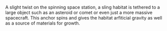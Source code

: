 A slight twist on the spinning space station, a sling habitat is tethered to a large object such as an asteroid or comet or even just a more massive spacecraft. This anchor spins and gives the habitat arfiticial gravity as well as a source of materials for growth. 